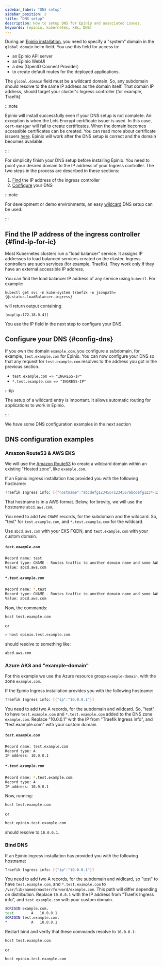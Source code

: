 ```yaml
---
sidebar_label: "DNS setup"
sidebar_position: 3
title: "DNS setup"
description: How to setup DNS for Epinio and associated issues.
keywords: [epinio, kubernetes, k8s, DNS]
---
```


During an [Epinio installation](install_epinio.md),
you need to specify a "system" domain in the `global.domain` helm field.
You use this field for access to:

- an Epinio API server
- an Epinio WebUI
- a dex (OpenID Connect Provider)
- to create default routes for the deployed applications.

The `global.domain` field must be a wildcard domain.
So, any subdomain should resolve to the same IP address as the domain itself.
That domain IP address, should target your cluster's Ingress controller (for example, Traefik)

:::note

Epinio will install successfully even if your DNS setup is not complete.
An exception is when the Lets Encrypt certificate issuer is used.
In this case, `cert-manager` will fail to create certificates. When the domain becomes accessible certificates can be created.
You can read more about certificate issuers [here](../howtos/other/certificate_issuers.md).
Epinio will work after the DNS setup is correct and the domain becomes available.

:::

For simplicity finish your DNS setup before installing Epinio.
You need to point your desired domain to the IP address of your Ingress controller.
The two steps in the process are described in these sections:

1. [Find](#find-ip-for-ic) the IP address of the ingress controller
1. [Configure](#config-dns) your DNS

:::note

For development or demo environments, an easy [wildcard](wildcardDNS_setup.md) DNS setup can be used.

:::

## Find the IP address of the ingress controller {#find-ip-for-ic}

Most Kubernetes clusters run a "load balancer" service.
It assigns IP addresses to load balanced services created on the cluster.
Ingress controllers are such services (for example, Traefik). They work only if they have an external accessible IP address.

You can find the load balancer IP address of any service using `kubectl`. For example:

```shell
kubectl get svc -n kube-system traefik -o jsonpath={@.status.loadBalancer.ingress}
```

will return output containing:

```shell
[map[ip:172.18.0.4]]
```

You use the IP field in the next step to configure your DNS.

## Configure your DNS {#config-dns}

If you own the domain `example.com`, you configure a subdomain, for example, `test.example.com` for Epinio.
You can now configure your DNS so that any request for `test.example.com` resolves to the address you got in the previous section.

- `test.example.com => "INGRESS-IP"`
- `*.test.example.com => "INGRESS-IP"`

:::tip

The setup of a wildcard entry is important. It allows automatic routing for applications to work in Epinio.

:::

We have some DNS configuration examples in the next section

## DNS configuration examples

### Amazon Route53 & AWS EKS

We will use the [Amazon Route53](https://aws.amazon.com/route53/) to create a wildcard domain within an existing "Hosted zone", like `example.com`.

If an Epinio ingress installation has provided you with the following hostname:

```bash
Traefik Ingress info: [{"hostname":"abcdefg12345671234567abcdefg1234-1234567890.eu-west-1.elb.amazonaws.com"}]
```

That hostname is in a AWS format.
Below, for brevity, we will use the hostname `abcd.aws.com`.

You need to add two `CNAME` records, for the subdomain and the wildcard. So, "test" for `test.example.com`, and `*.test.example.com` for the wildcard.

Use `abcd.aws.com` with your EKS FQDN, and `test.example.com` with your custom domain.

##### `test.example.com`

```bash
Record name: test
Record type: CNAME - Routes traffic to another domain name and some AWS resources
Value: abcd.aws.com
```

##### `*.test.example.com`

```bash
Record name: *.test
Record type: CNAME - Routes traffic to another domain name and some AWS resources
Value: abcd.aws.com
```

Now, the commands:


```bash
host test.example.com
```

or

```bash
> host epinio.test.example.com
```

should resolve to something like:

```bash
abcd.aws.com
```

### Azure AKS and "example-domain"

For this example we use the Azure resource group `example-domain`, with the zone `example.com`.

If the Epinio Ingress installation provides you with the following hostname:

```bash
Traefik Ingress info: [{"ip":"10.0.0.1"}]
```

You need to add two A records, for the subdomain and wildcard.
So, "test" to have `test.example.com` and `*.test.example.com` added to the DNS zone `example.com`.
Replace "10.0.0.1" with the IP from "Traefik Ingress info", and "test.example.com" with your custom domain.

##### `test.example.com`

```bash
Record name: test.example.com
Record type: A
IP address: 10.0.0.1
```

##### `*.test.example.com`

```bash
Record name: *.test.example.com
Record type: A
IP address: 10.0.0.1
```

Now, running:

```bash
host test.example.com
```

or

```bash
host epinio.test.example.com
```

should resolve to `10.0.0.1`.

### Bind DNS

If an Epinio ingress installation has provided you with the following hostname:

```bash
Traefik Ingress info: [{"ip":"10.0.0.1"}]
```

You need to add two A records, for the subdomain and widlcard, so "test" to have `test.example.com`, and `*.test.example.com` to `/var/lib/named/master/forward/example.com`.
This path will differ depending on distribution.
Replace `10.0.0.1` with the IP address from "Traefik Ingress info", and `test.example.com` with your custom domain.

```bash
$ORIGIN example.com.
test		A	10.0.0.1
$ORIGIN test.example.com.
*			A	10.0.0.1
```

Restart bind and verify that these commands resolve to `10.0.0.1`:

```bash
host test.example.com
```
or

```shell
host epinio.test.example.com
```
